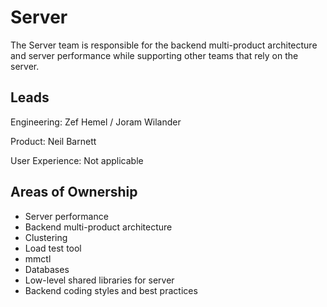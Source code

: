 # Server

The Server team is responsible for the backend multi-product architecture and server performance while supporting other teams that rely on the server.

## Leads

Engineering: Zef Hemel / Joram Wilander

Product: Neil Barnett

User Experience:  Not applicable

## Areas of Ownership
- Server performance
- Backend multi-product architecture
- Clustering
- Load test tool
- mmctl
- Databases
- Low-level shared libraries for server
- Backend coding styles and best practices
